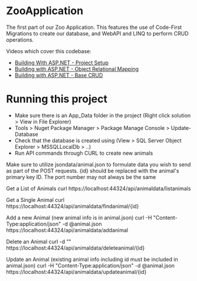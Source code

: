 # ZooApplication

The first part of our Zoo Application. This features the use of Code-First Migrations to create our database, and WebAPI and LINQ to perform CRUD operations.

Videos which cover this codebase:
- [Building With ASP.NET - Project Setup](https://youtu.be/NSpYP1YW9p0)
- [Building with ASP.NET - Object Relational Mapping](https://youtu.be/V1emgCxxRtI)
- [Building with ASP.NET - Base CRUD](https://youtu.be/uEgWxIZmX48)

# Running this project 
- Make sure there is an App_Data folder in the project (Right click solution > View in File Explorer)
- Tools > Nuget Package Manager > Package Manage Console > Update-Database
- Check that the database is created using (View > SQL Server Object Explorer > MSSQLLocalDb > ..)
- Run API commands through CURL to create new animals

Make sure to utilize jsondata/animal.json to formulate data you wish to send as part of the POST requests. {id} should be replaced with the animal's primary key ID. The port number may not always be the same

Get a List of Animals
curl https://localhost:44324/api/animaldata/listanimals

Get a Single Animal
curl https://localhost:44324/api/animaldata/findanimal/{id}

Add a new Animal (new animal info is in animal.json)
curl -H "Content-Type:application/json" -d @animal.json https://localhost:44324/api/animaldata/addanimal

Delete an Animal
curl -d "" https://localhost:44324/api/animaldata/deleteanimal/{id}

Update an Animal (existing animal info including id must be included in animal.json)
curl -H "Content-Type:application/json" -d @animal.json https://localhost:44324/api/animaldata/updateanimal/{id}
